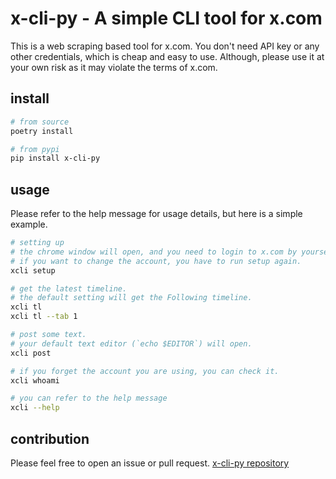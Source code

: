 # x-cli-py - A simple CLI tool for x.com

This is a web scraping based tool for x.com.
You don't need API key or any other credentials, which is cheap and easy to use.
Although, please use it at your own risk as it may violate the terms of x.com.

## install

```sh
# from source
poetry install

# from pypi
pip install x-cli-py
```

## usage

Please refer to the help message for usage details, but here is a simple example.

```sh
# setting up
# the chrome window will open, and you need to login to x.com by yourself for the first time.
# if you want to change the account, you have to run setup again.
xcli setup

# get the latest timeline.
# the default setting will get the Following timeline.
xcli tl
xcli tl --tab 1

# post some text.
# your default text editor (`echo $EDITOR`) will open.
xcli post

# if you forget the account you are using, you can check it.
xcli whoami

# you can refer to the help message
xcli --help
```

## contribution

Please feel free to open an issue or pull request.
[x-cli-py repository](https://github.com/tuesdayjz/x-cli-py)
